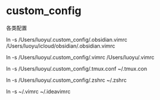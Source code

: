 # custom_config
各类配置

ln -s /Users/luoyu/.custom_config/.obsidian.vimrc /Users/luoyu/icloud/obsidian/.obsidian.vimrc

ln -s /Users/luoyu/.custom_config/.vimrc /Users/luoyu/.vimrc

ln -s /Users/luoyu/.custom_config/.tmux.conf ~/.tmux.con

ln -s /Users/luoyu/.custom_config/.zshrc ~/.zshrc

ln -s ~/.vimrc ~/.ideavimrc
